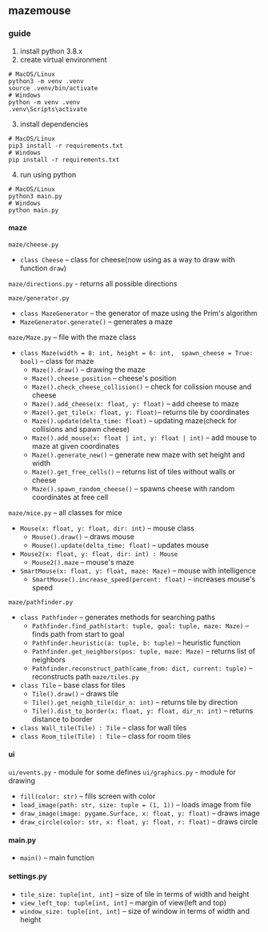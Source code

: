 ## mazemouse

### guide
1. install python 3.8.x
2. create virtual environment
```
# MacOS/Linux
python3 -m venv .venv
source .venv/bin/activate
# Windows
python -m venv .venv
.venv\Scripts\activate
```
3. install dependencies
```
# MacOS/Linux
pip3 install -r requirements.txt
# Windows
pip install -r requirements.txt
```
4. run using python
```
# MacOS/Linux
python3 main.py
# Windows 
python main.py
```

#### maze
`maze/cheese.py`
- `class Cheese` – class for cheese(now using as a way to draw with function `draw`)

`maze/directions.py` - returns all possible directions

`maze/generator.py`
- `class MazeGenerator` – the generator of maze using the Prim's algorithm
- `MazeGenerator.generate()` – generates a maze

`maze/Maze.py` – file with the maze class
- `class Maze(width = 8: int, height = 6: int,  spawn_cheese = True: bool)` – class for maze
    - `Maze().draw()` – drawing the maze
    - `Maze().cheese_position` – cheese's position
    - `Maze().check_cheese_collision()` – check for colission mouse and cheese
    - `Maze().add_cheese(x: float, y: float)` – add cheese to maze
    - `Maze().get_tile(x: float, y: float)`– returns tile by coordinates
    - `Maze().update(delta_time: float)` – updating maze(check for collisions and spawn cheese)
    - `Maze().add_mouse(x: float | int, y: float | int)` – add mouse to maze at given coordinates
    - `Maze().generate_new()` – generate new maze with set height and width
    - `Maze().get_free_cells()` – returns list of tiles without walls or cheese
    - `Maze().spawn_random_cheese()` – spawns cheese with random coordinates at free cell

`maze/mice.py` – all classes for mice
- `Mouse(x: float, y: float, dir: int)` – mouse class
    - `Mouse().draw()` – draws mouse
    - `Mouse().update(delta_time: float)` – updates mouse
- `Mouse2(x: float, y: float, dir: int) : Mouse`
    - `Mouse2().maze` – mouse's maze 
- `SmartMouse(x: float, y: float, maze: Maze)` – mouse with intelligence
    - `SmartMouse().increase_speed(percent: float)` – increases mouse's speed

`maze/pathfinder.py`
- `class Pathfinder` – generates methods for searching paths
    - `Pathfinder.find_path(start: tuple, goal: tuple, maze: Maze)` – finds path from start to goal
    - `Pathfinder.heuristic(a: tuple, b: tuple)` – heuristic function
    - `Pathfinder.get_neighbors(pos: tuple, maze: Maze)` – returns list of neighbors
    - `Pathfinder.reconstruct_path(came_from: dict, current: tuple)` – reconstructs path
`maze/tiles.py`
- `class Tile` – base class for tiles
    - `Tile().draw()` – draws tile
    - `Tile().get_neighb_tile(dir_n: int)` – returns tile by direction
    - `Tile().dist_to_border(x: float, y: float, dir_n: int)` – returns distance to border
- `class Wall_tile(Tile) : Tile` – class for wall tiles
- `class Room_tile(Tile) : Tile` – class for room tiles

#### ui
`ui/events.py` - module for some defines
`ui/graphics.py` - module for drawing
- `fill(color: str)` – fills screen with color
- `load_image(path: str, size: tuple = (1, 1))` – loads image from file
- `draw_image(image: pygame.Surface, x: float, y: float)` – draws image
- `draw_circle(color: str, x: float, y: float, r: float)` – draws circle

#### main.py
- `main()` – main function

#### settings.py
- `tile_size: tuple[int, int]` – size of tile in terms of width and height
- `view_left_top: tuple[int, int]` – margin of view(left and top)
- `window_size: tuple[int, int]` – size of window in terms of width and height